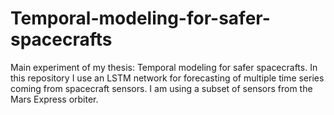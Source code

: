 # Temporal-modeling-for-safer-spacecrafts
Main experiment of my thesis: Temporal modeling for safer spacecrafts. In this repository I use an LSTM network for forecasting of multiple time series coming from spacecraft sensors. I am using a subset of sensors from the Mars Express orbiter.
